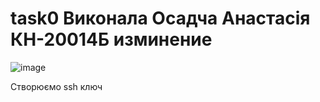 # task0 Виконала Осадча Анастасія КН-20014Б изминение
![image](https://user-images.githubusercontent.com/85665419/122813755-fda43500-d2db-11eb-852a-fdace6c85d80.png)

Створюємо ssh ключ

